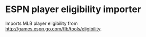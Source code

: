 # ESPN player eligibility importer

Imports MLB player eligibility from http://games.espn.go.com/flb/tools/eligibility.